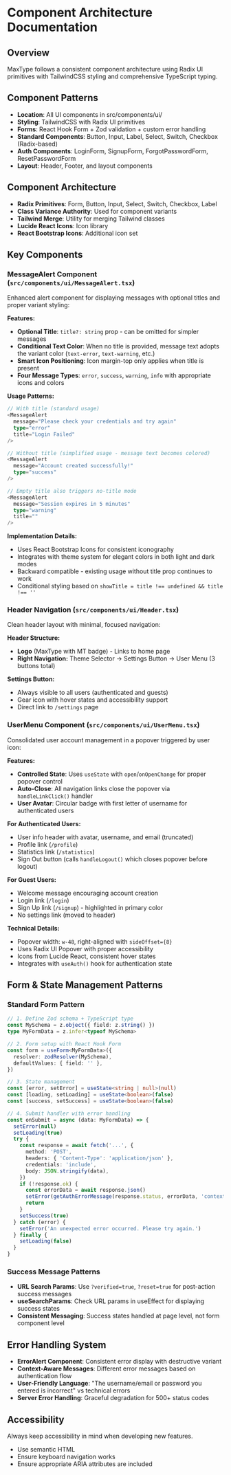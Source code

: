 # Component Architecture Documentation

## Overview

MaxType follows a consistent component architecture using Radix UI primitives with TailwindCSS styling and comprehensive TypeScript typing.

## Component Patterns

- **Location**: All UI components in src/components/ui/
- **Styling**: TailwindCSS with Radix UI primitives
- **Forms**: React Hook Form + Zod validation + custom error handling
- **Standard Components**: Button, Input, Label, Select, Switch, Checkbox (Radix-based)
- **Auth Components**: LoginForm, SignupForm, ForgotPasswordForm, ResetPasswordForm
- **Layout**: Header, Footer, and layout components

## Component Architecture

- **Radix Primitives**: Form, Button, Input, Select, Switch, Checkbox, Label
- **Class Variance Authority**: Used for component variants
- **Tailwind Merge**: Utility for merging Tailwind classes
- **Lucide React Icons**: Icon library
- **React Bootstrap Icons**: Additional icon set

## Key Components

### MessageAlert Component (`src/components/ui/MessageAlert.tsx`)

Enhanced alert component for displaying messages with optional titles and proper variant styling:

**Features:**

- **Optional Title**: `title?: string` prop - can be omitted for simpler messages
- **Conditional Text Color**: When no title is provided, message text adopts the variant color (`text-error`, `text-warning`, etc.)
- **Smart Icon Positioning**: Icon margin-top only applies when title is present
- **Four Message Types**: `error`, `success`, `warning`, `info` with appropriate icons and colors

**Usage Patterns:**

```typescript
// With title (standard usage)
<MessageAlert
  message="Please check your credentials and try again"
  type="error"
  title="Login Failed"
/>

// Without title (simplified usage - message text becomes colored)
<MessageAlert
  message="Account created successfully!"
  type="success"
/>

// Empty title also triggers no-title mode
<MessageAlert
  message="Session expires in 5 minutes"
  type="warning"
  title=""
/>
```

**Implementation Details:**

- Uses React Bootstrap Icons for consistent iconography
- Integrates with theme system for elegant colors in both light and dark modes
- Backward compatible - existing usage without title prop continues to work
- Conditional styling based on `showTitle = title !== undefined && title !== ''`

### Header Navigation (`src/components/ui/Header.tsx`)

Clean header layout with minimal, focused navigation:

**Header Structure:**

- **Logo** (MaxType with MT badge) - Links to home page
- **Right Navigation:** Theme Selector → Settings Button → User Menu (3 buttons total)

**Settings Button:**

- Always visible to all users (authenticated and guests)
- Gear icon with hover states and accessibility support
- Direct link to `/settings` page

### UserMenu Component (`src/components/ui/UserMenu.tsx`)

Consolidated user account management in a popover triggered by user icon:

**Features:**

- **Controlled State**: Uses `useState` with `open`/`onOpenChange` for proper popover control
- **Auto-Close**: All navigation links close the popover via `handleLinkClick()` handler
- **User Avatar**: Circular badge with first letter of username for authenticated users

**For Authenticated Users:**

- User info header with avatar, username, and email (truncated)
- Profile link (`/profile`)
- Statistics link (`/statistics`)
- Sign Out button (calls `handleLogout()` which closes popover before logout)

**For Guest Users:**

- Welcome message encouraging account creation
- Login link (`/login`)
- Sign Up link (`/signup`) - highlighted in primary color
- No settings link (moved to header)

**Technical Details:**

- Popover width: `w-48`, right-aligned with `sideOffset={8}`
- Uses Radix UI Popover with proper accessibility
- Icons from Lucide React, consistent hover states
- Integrates with `useAuth()` hook for authentication state

## Form & State Management Patterns

### Standard Form Pattern

```typescript
// 1. Define Zod schema + TypeScript type
const MySchema = z.object({ field: z.string() })
type MyFormData = z.infer<typeof MySchema>

// 2. Form setup with React Hook Form
const form = useForm<MyFormData>({
  resolver: zodResolver(MySchema),
  defaultValues: { field: '' },
})

// 3. State management
const [error, setError] = useState<string | null>(null)
const [loading, setLoading] = useState<boolean>(false)
const [success, setSuccess] = useState<boolean>(false)

// 4. Submit handler with error handling
const onSubmit = async (data: MyFormData) => {
  setError(null)
  setLoading(true)
  try {
    const response = await fetch('...', {
      method: 'POST',
      headers: { 'Content-Type': 'application/json' },
      credentials: 'include',
      body: JSON.stringify(data),
    })
    if (!response.ok) {
      const errorData = await response.json()
      setError(getAuthErrorMessage(response.status, errorData, 'context'))
      return
    }
    setSuccess(true)
  } catch (error) {
    setError('An unexpected error occurred. Please try again.')
  } finally {
    setLoading(false)
  }
}
```

### Success Message Patterns

- **URL Search Params**: Use `?verified=true`, `?reset=true` for post-action success messages
- **useSearchParams**: Check URL params in useEffect for displaying success states
- **Consistent Messaging**: Success states handled at page level, not form component level

## Error Handling System

- **ErrorAlert Component**: Consistent error display with destructive variant
- **Context-Aware Messages**: Different error messages based on authentication flow
- **User-Friendly Language**: "The username/email or password you entered is incorrect" vs technical errors
- **Server Error Handling**: Graceful degradation for 500+ status codes

## Accessibility

Always keep accessibility in mind when developing new features.

- Use semantic HTML
- Ensure keyboard navigation works
- Ensure appropriate ARIA attributes are included
